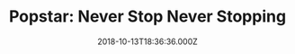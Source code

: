 ---
title: "Popstar: Never Stop Never Stopping"
year: 2016
date: 2018-10-13T18:36:36.000Z
permalink: /almanac/movies/2018-10-13-popstar/index.html
rating: 3
---
